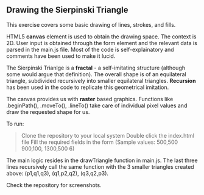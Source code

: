 ## Drawing the Sierpinski Triangle

This exercise covers some basic drawing of lines, strokes, and fills.

HTML5 **canvas** element is used to obtain the drawing space. The context is 2D. User input is obtained through the form element and the relevant data is parsed in the main.js file. Most of the code is self-explainatory and comments have been used to make it lucid.

The Sierpinski Trianlge is a **fractal** - a self-imitating structure (although some would argue that definition). The overall shape is of an equilateral triangle, subdivided recursively into smaller equilateral triangles. **Recursion** has been used in the code to replicate this geometrical imitation.

The canvas provides us with **raster** based graphics. Functions like .beginPath(), .moveTo(), .lineTo() take care of individual pixel values and draw the requested shape for us.

To run:
>Clone the repository to your local system
>Double click the index.html file
>Fill the required fields in the form (Sample values: 500,500 900,100, 1300,500 6)

The main logic resides in the drawTriangle function in main.js. The last three lines recursively call the same function with the 3 smaller triangles created above: (p1,q1,q3), (q1,p2,q2), (q3,q2,p3).

Check the repository for screenshots.
